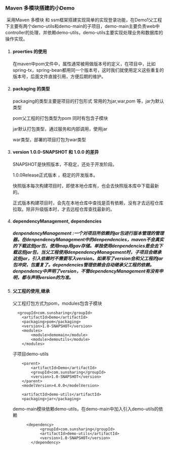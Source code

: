 ###                                     Maven 多模块搭建的小Demo

  

​          采用Maven 多模块 和 ssm框架搭建实现简单的实现登录功能，在Demo1父工程下主要有两个demo-utils和demo-main的子项目，demo-main主要负责web中controller的处理，并依赖demo-utils，demo-utils主要实现处理业务和数据库的操作实现。

1. #### proerties 的使用

   ​    在maven中pom文件中，<proerties>属性通常被用做版本号的定义，在项目中，比如spring-tx，spring-bean都用同一个版本号，这时我们就使用<proerties>定义这些重复的版本号，后面文件直接引用，方便后期的维护。

2. #### packaging 的类型

   packaging的类型主要是项目的打包形式 常用的为jar,war,pom 等，jar为默认类型

   pom父工程的打包类型为pom 同时有<modules>包含子模块

   jar默认打包类型，通过服务和内部调用，使用jar

   war类型，部署的项目打包为war类型

3. #### version  1.0.0-SNAPSHOT 和  1.0.0 的差异

   SNAPSHOT是快照版本，不稳定，还处于开发阶段。

   1.0.0Release正式版本 ，稳定的开发版本。

   快照版本每次构建项目时，即使本地仓库有，也会去快照版本库中下载最新的。

   正式版本构建项目时，会先在本地仓库中查找是否有依赖，没有才去远程仓库拉取。除非升级版本时，才去远程仓库查找最新的。

4. #### dependencyManagement, dependencies

   ##### **denpendencyManagement** :一个对项目所依赖的jar包进行版本管理的管理器。在denpendencyManagement中的denpendencies，maven不会真实的下载这些jar包，使用map用gav存储。单独使用denpendencies是会去下载这些jar包，当父工程使用denpendencyManagement时，子项目会继承这些jar，引入依赖时不需要写入version。如果写了version会和父工程的jar包冲突，包重复了。dependencies管理依赖会自动继承父工程的依赖。denpendency中声明了version，不管dependencyManagement有没有申明，都与声明version的为准。

5. #### 父工程的使用,继承

   父工程打包方式为pom，modules包含子模块

   ```
     <groupId>com.sunsharing</groupId>
       <artifactId>Demo</artifactId>
       <packaging>pom</packaging>
       <version>1.0-SNAPSHOT</version>
       <modules>
           <module>demomain</module>
           <module>demoutils</module>
       </modules>
   ```

   子项目demo-utils

   ```
       <parent>
           <artifactId>Demo</artifactId>
           <groupId>com.sunsharing</groupId>
           <version>1.0-SNAPSHOT</version>
       </parent>
       <modelVersion>4.0.0</modelVersion>

       <artifactId>demo-utils</artifactId>
       <packaging>jar</packaging>
   ```

   demo-main模块依赖demo-utils，在demo-main中加入引入demo-utils的依赖

   ```
         <dependency>
               <groupId>com.sunsharing</groupId>
               <artifactId>demo-utils</artifactId>
               <version>1.0-SNAPSHOT</version>
           </dependency>
   ```

   ​

   ​